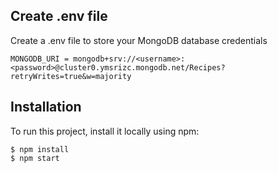 ## Create .env file
Create a .env file to store your MongoDB database credentials

```
MONGODB_URI = mongodb+srv://<username>:<password>@cluster0.ymsrizc.mongodb.net/Recipes?retryWrites=true&w=majority
```

## Installation
To run this project, install it locally using npm:

```
$ npm install
$ npm start
```
